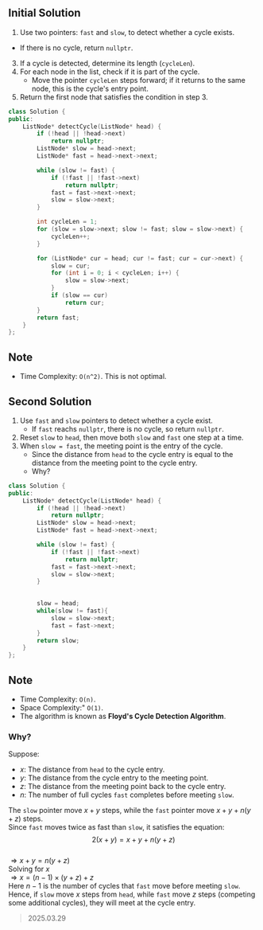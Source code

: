 ## Initial Solution
1. Use two pointers: `fast` and `slow`, to detect whether a cycle exists.
  - If there is no cycle, return `nullptr`.
3. If a cycle is detected, determine its length (`cycleLen`).
4. For each node in the list, check if it is part of the cycle.
   - Move the pointer `cycleLen` steps forward; if it returns to the same node, this is the cycle's entry point.
5. Return the first node that satisfies the condition in step 3.


```cpp
class Solution {
public:
    ListNode* detectCycle(ListNode* head) {
        if (!head || !head->next)
            return nullptr;
        ListNode* slow = head->next;
        ListNode* fast = head->next->next;

        while (slow != fast) {
            if (!fast || !fast->next)
                return nullptr;
            fast = fast->next->next;
            slow = slow->next;
        }

        int cycleLen = 1;
        for (slow = slow->next; slow != fast; slow = slow->next) {
            cycleLen++;
        }

        for (ListNode* cur = head; cur != fast; cur = cur->next) {
            slow = cur;
            for (int i = 0; i < cycleLen; i++) {
                slow = slow->next;
            }
            if (slow == cur)
                return cur;
        }
        return fast;
    }
};
```
## Note 

- Time Complexity: `O(n^2)`. This is not optimal.


## Second Solution
1. Use `fast` and `slow` pointers to detect whether a cycle exist.
   - If `fast` reachs `nullptr`, there is no cycle, so return `nullptr`.
2. Reset `slow` to `head`, then move both `slow` and `fast` one step at a time.
3. When `slow = fast`, the meeting point is the entry of the cycle.
   - Since the distance from `head` to the cycle entry is equal to the distance from the meeting point to the cycle entry.
   - Why?

```cpp
class Solution {
public:
    ListNode* detectCycle(ListNode* head) {
        if (!head || !head->next)
            return nullptr;
        ListNode* slow = head->next;
        ListNode* fast = head->next->next;

        while (slow != fast) {
            if (!fast || !fast->next)
                return nullptr;
            fast = fast->next->next;
            slow = slow->next;
        }

       
        slow = head;
        while(slow != fast){
            slow = slow->next;
            fast = fast->next;
        }
        return slow;
    }
};
```
## Note 
- Time Complexity: `O(n)`.
- Space Complexity:" `O(1)`.
- The algorithm is known as **Floyd's Cycle Detection Algorithm**.

### Why?
Suppose: 
- $x$: The distance from `head` to the cycle entry.
- $y$: The distance from the cycle entry to the meeting point.
- $z$: The distance from the meeting point back to the cycle entry.
- $n$: The number of full cycles `fast` completes before meeting `slow`.

The `slow` pointer move $x+y$ steps, while the `fast` pointer move $x+y+n(y+z)$ steps.\
Since `fast` moves twice as fast than `slow`, it satisfies the equation:\
$$2(x+y) = x+y+n(y+z)$$\
$\Rightarrow x+y = n(y+z)$\
Solving for $x$\
$\Rightarrow x = (n-1)\times(y+z)+z$\
Here $n-1$ is the number of cycles that `fast` move before meeting `slow`.\
Hence, if `slow` move $x$ steps from `head`, while `fast` move $z$ steps (competing some additional cycles), they will meet at the cycle entry.


> 2025.03.29
